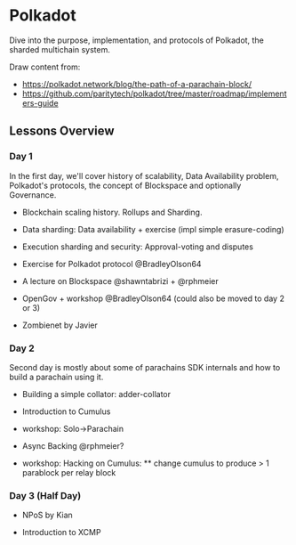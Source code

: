 # Polkadot

Dive into the purpose, implementation, and protocols of Polkadot, the sharded multichain system.

Draw content from:

- https://polkadot.network/blog/the-path-of-a-parachain-block/
- https://github.com/paritytech/polkadot/tree/master/roadmap/implementers-guide

## Lessons Overview

### Day 1

In the first day, we'll cover history of scalability, Data Availability problem, Polkadot's protocols, the concept of Blockspace and optionally Governance.

- Blockchain scaling history. Rollups and Sharding.

- Data sharding: Data availability + exercise (impl simple erasure-coding)

- Execution sharding and security: Approval-voting and disputes

- Exercise for Polkadot protocol @BradleyOlson64

- A lecture on Blockspace @shawntabrizi + @rphmeier

- OpenGov + workshop @BradleyOlson64 (could also be moved to day 2 or 3)

- Zombienet by Javier

### Day 2

Second day is mostly about some of parachains SDK internals and how to build a parachain using it.

- Building a simple collator: adder-collator

- Introduction to Cumulus

- workshop: Solo->Parachain

- Async Backing @rphmeier?

- workshop: Hacking on Cumulus: ** change cumulus to produce > 1 parablock per relay block

### Day 3 (Half Day)

- NPoS by Kian

- Introduction to XCMP
